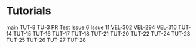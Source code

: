 # Tutorials
main
TUT-8
TU-3
PR Test Issue 6
Issue 11
VEL-302
VEL-294
VEL-316
TUT-14
TUT-15
TUT-16
TUT-17
TUT-18
TUT-21
TUT-20
TUT-22
TUT-24
TUT-23
TUT-25
TUT-26
TUT-27
TUT-28
